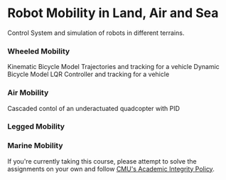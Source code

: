 # Robot Mobility in Land, Air and Sea
Control System and simulation of robots in different terrains.

### Wheeled Mobility
Kinematic Bicycle Model Trajectories and tracking for a vehicle
Dynamic Bicycle Model LQR Controller and tracking for a vehicle

### Air Mobility
Cascaded contol of an underactuated quadcopter with PID

### Legged Mobility

### Marine Mobility

If you're currently taking this course, please attempt to solve the assignments on your own and follow [CMU's Academic Integrity Policy](https://www.cmu.edu/policies/student-and-student-life/academic-integrity.html). 

